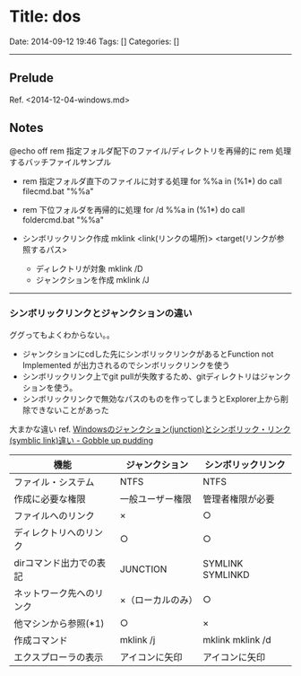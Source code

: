 # Title: dos

Date: 2014-09-12 19:46
Tags: []
Categories: []

---

## Prelude

Ref. <2014-12-04-windows.md>

## Notes

@echo off
rem 指定フォルダ配下のファイル/ディレクトリを再帰的に
rem 処理するバッチファイルサンプル

* rem 指定フォルダ直下のファイルに対する処理
		for %%a in (%1\*) do call filecmd.bat "%%a"

* rem 下位フォルダを再帰的に処理
		for /d %%a in (%1\*) do call foldercmd.bat "%%a"

* シンボリックリンク作成
		mklink <link(リンクの場所)> <target(リンクが参照するパス>
	* ディレクトリが対象
			mklink /D <link> <target>
	* ジャンクションを作成
			mklink /J <link> <target>

---

### シンボリックリンクとジャンクションの違い

ググってもよくわからない。。

* ジャンクションにcdした先にシンボリックリンクがあるとFunction not Implemented が出力されるのでシンボリックリンクを使う
* シンボリックリンク上でgit pullが失敗するため、gitディレクトリはジャンクションを使う。
* シンボリックリンクで無効なパスのものを作ってしまうとExplorer上から削除できないことがあった

大まかな違い ref. [Windowsのジャンクション(junction)とシンボリック・リンク(symblic link)違い - Gobble up pudding](http://fa11enprince.hatenablog.com/entry/2015/07/25/231114)

機能                     | ジャンクション     | シンボリックリンク
---                      | ---                | ---
ファイル・システム       | NTFS               | NTFS
作成に必要な権限         | 一般ユーザー権限   | 管理者権限が必要
ファイルへのリンク       | ×                 | ○
ディレクトリへのリンク   | ○                 | ○
dirコマンド出力での表記  | JUNCTION           | SYMLINK SYMLINKD
ネットワーク先へのリンク | ×（ローカルのみ） | ○
他マシンから参照(\*1)    | ○                 | ×
作成コマンド             | mklink /j          | mklink mklink /d
エクスプローラの表示     | アイコンに矢印     | アイコンに矢印

